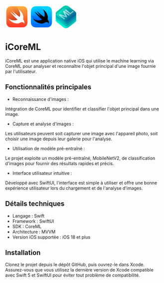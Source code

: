 <a href="https://developer.apple.com/swift/"> 
  <img src="https://raw.githubusercontent.com/CardinalJV/CardinalJV/main/assets/logo-swift/swift-96x96_2x.png" alt="Logo Swift" title="Swift" width="75" height="75"/></a>
<a href="https://developer.apple.com/xcode/swiftui/"> 
  <img src="https://raw.githubusercontent.com/CardinalJV/CardinalJV/main/assets/logo-swift/swiftui-96x96_2x.png" alt="SwiftUI" title="SwiftUI" width="75" height="75"/></a>
<a href="https://developer.apple.com/machine-learning/core-ml/">
  <img src="https://raw.githubusercontent.com/CardinalJV/CardinalJV/main/assets/logo-swift/core-ml-128x128_2x.png" alt="CoreML" title="CoreML" width="75" height="75"/></a>

# iCoreML

iCoreML est une application native iOS qui utilise le machine learning via CoreML pour analyser et reconnaître l'objet principal d'une image fournie par l'utilisateur.

## Fonctionnalités principales

- Reconnaissance d'images :
  
Intégration de CoreML pour identifier et classifier l'objet principal dans une image.

- Capture et analyse d'images :
  
Les utilisateurs peuvent soit capturer une image avec l'appareil photo, soit choisir une image depuis leur galerie pour l'analyse.

- Utilisation de modèle pré-entraîné :

Le projet exploite un modèle pré-entraîné, MobileNetV2, de classification d'images pour fournir des résultats rapides et précis.

- Interface utilisateur intuitive :
  
Développé avec SwiftUI, l'interface est simple à utiliser et offre une bonne expérience utilisateur lors du chargement et de l'analyse d'images.

## Détails techniques 

- Langage : Swift
- Framework : SwiftUI
- SDK : CoreML
- Architecture : MVVM
- Version iOS supportée : iOS 18 et plus

## Installation

Clonez le projet depuis le dépôt GitHub, puis ouvrez-le dans Xcode. Assurez-vous que vous utilisez la dernière version de Xcode compatible avec Swift 5 et SwiftUI pour éviter tout problème de compatibilité.
